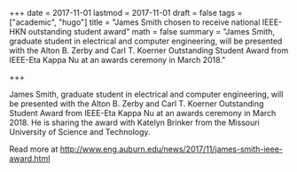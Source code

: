 +++
date = 2017-11-01
lastmod = 2017-11-01
draft = false
tags = ["academic", "hugo"]
title = "James Smith chosen to receive national IEEE-HKN outstanding student award"
math = false
summary = "James Smith, graduate student in electrical and computer engineering, will be presented with the Alton B. Zerby and Carl T. Koerner Outstanding Student Award from IEEE-Eta Kappa Nu at an awards ceremony in March 2018."

+++

James Smith, graduate student in electrical and computer engineering, will be presented with the Alton B. Zerby and Carl T. Koerner Outstanding Student Award from IEEE-Eta Kappa Nu at an awards ceremony in March 2018. He is sharing the award with Katelyn Brinker from the Missouri University of Science and Technology.

Read more at http://www.eng.auburn.edu/news/2017/11/james-smith-ieee-award.html

